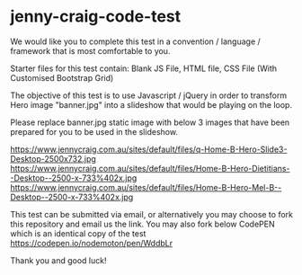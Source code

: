# jenny-craig-code-test
We would like you to complete this test in a convention / language / framework that is most comfortable to you.

Starter files for this test contain:
Blank JS File, HTML file, CSS File (With Customised Bootstrap Grid)

The objective of this test is to use Javascript / jQuery in order to transform Hero image "banner.jpg" into a slideshow that would be playing on the loop.

Please replace banner.jpg static image with below 3 images that have been prepared for you to be used in the slideshow. 

https://www.jennycraig.com.au/sites/default/files/q-Home-B-Hero-Slide3-Desktop-2500x732.jpg   https://www.jennycraig.com.au/sites/default/files/Home-B-Hero-Dietitians--Desktop--2500-x-733%402x.jpg   https://www.jennycraig.com.au/sites/default/files/Home-B-Hero-Mel-B--Desktop--2500-x-733%402x.jpg

This test can be submitted via email, or alternatively you may choose to fork this repository and 
email us the link. You may also fork below CodePEN which is an identical copy of the test
https://codepen.io/nodemoton/pen/WddbLr 

Thank you and good luck! 
